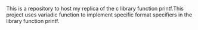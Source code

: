 This is a repository to host my replica of the c library function printf.This project uses variadic function to implement specific format specifiers in the library function printf.
